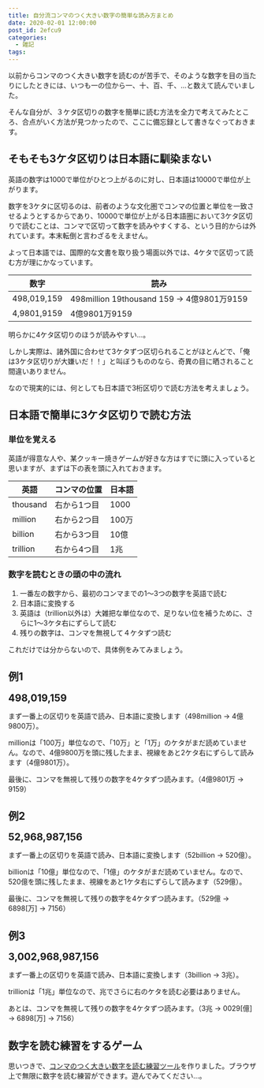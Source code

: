 ```yaml
---
title: 自分流コンマのつく大きい数字の簡単な読み方まとめ
date: 2020-02-01 12:00:00
post_id: 2efcu9
categories:
  - 雑記
tags:
---
```


以前からコンマのつく大きい数字を読むのが苦手で、そのような数字を目の当たりにしたときには、いつも一の位から一、十、百、千、...と数えて読んでいました。

<!--more-->

そんな自分が、３ケタ区切りの数字を簡単に読む方法を全力で考えてみたところ、合点がいく方法が見つかったので、ここに備忘録として書きなぐっておきます。


## そもそも3ケタ区切りは日本語に馴染まない

英語の数字は1000で単位がひとつ上がるのに対し、日本語は10000で単位が上がります。

数字を3ケタに区切るのは、前者のような文化圏でコンマの位置と単位を一致させるようとするからであり、10000で単位が上がる日本語圏において3ケタ区切りで読むことは、コンマで区切って数字を読みやすくする、という目的からは外れています。本末転倒と言わざるをえません。

よって日本語では、国際的な文書を取り扱う場面以外では、4ケタで区切って読む方が理にかなっています。

| 数字      | 読み                                       |
|-----------|-------------------------------------------|
|498,019,159| 498million 19thousand 159 → 4億9801万9159 |
|4,9801,9159| 4億9801万9159                              |

明らかに4ケタ区切りのほうが読みやすい...。

しかし実際は、諸外国に合わせて3ケタずつ区切られることがほとんどで、「俺は3ケタ区切りが大嫌いだ！！」と叫ぼうもののなら、奇異の目に晒されること間違いありません。

なので現実的には、何としても日本語で3桁区切りで読む方法を考えましょう。



## 日本語で簡単に3ケタ区切りで読む方法

### 単位を覚える

英語が得意な人や、某クッキー焼きゲームが好きな方はすでに頭に入っていると思いますが、まずは下の表を頭に入れておきます。

| 英語      |コンマの位置 | 日本語        |
|-----------|------------|--------------|
|thousand   |右から1つ目  | 1000         |
|million    |右から2つ目  | 100万        |
|billion    |右から3つ目  | 10億         |
|trillion   |右から4つ目  | 1兆          |


### 数字を読むときの頭の中の流れ

1. 一番左の数字から、最初のコンマまでの1～3つの数字を英語で読む
2. 日本語に変換する
3. 英語は（trillion以外は）大雑把な単位なので、足りない位を補うために、さらに1～3ケタ右にずらして読む
4. 残りの数字は、コンマを無視して４ケタずつ読む

これだけでは分からないので、具体例をみてみましょう。




## 例1

<div style="font-size: 20px;font-weight:bold">498,019,159</div>


まず一番上の区切りを英語で読み、日本語に変換します（498million → 4億9800万）。

millionは「100万」単位なので、「10万」と「1万」のケタがまだ読めていません。なので、4億9800万を頭に残したまま、視線をあと2ケタ右にずらして読みます（4億9801万）。

最後に、コンマを無視して残りの数字を4ケタずつ読みます。（4億9801万 → 9159）


## 例2

<div style="font-size: 20px;font-weight:bold">52,968,987,156</div>

まず一番上の区切りを英語で読み、日本語に変換します（52billion → 520億）。

billionは「10億」単位なので、「1億」のケタがまだ読めていません。なので、520億を頭に残したまま、視線をあと1ケタ右にずらして読みます（529億）。

最後に、コンマを無視して残りの数字を4ケタずつ読みます。（529億 → 6898[万] → 7156）


## 例3

<div style="font-size: 20px;font-weight:bold">3,002,968,987,156</div>

まず一番上の区切りを英語で読み、日本語に変換します（3billion → 3兆）。

trillionは「1兆」単位なので、兆でさらに右のケタを読む必要はありません。

あとは、コンマを無視して残りの数字を4ケタずつ読みます。（3兆 → 0029[億] → 6898[万] → 7156）


## 数字を読む練習をするゲーム

思いつきで、[コンマのつく大きい数字を読む練習ツール](/post/number-reading/)を作りました。ブラウザ上で無限に数字を読む練習ができます。遊んでみてください...。
